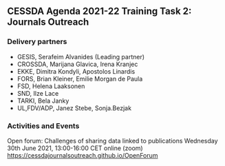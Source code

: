 ## CESSDA Agenda 2021-22 Training Task 2: Journals Outreach

### Delivery partners 
- GESIS, Serafeim Alvanides (Leading partner) <br>
- CROSSDA, Marijana Glavica, Irena Kranjec <br>
- EKKE, Dimitra Kondyli, Apostolos Linardis <br>
- FORS, Brian Kleiner, Emilie Morgan de Paula <br>
- FSD, Helena Laaksonen <br>
- SND, Ilze Lace <br>
- TARKI, Bela Janky <br>
- UL,FDV/ADP, Janez Stebe, Sonja.Bezjak <br>

### Activities and Events
Open forum: Challenges of sharing data linked to publications
Wednesday 30th June 2021, 13:00-16:00 CET online (zoom)
https://cessdajournalsoutreach.github.io/OpenForum

<!--
```markdown
# Header 1
## Header 2
### Header 3
- Bulleted
- List
1. Numbered
2. List
**Bold** and _Italic_ and `Code` text
[Link](url) and ![Image](src)
```

For more details see [GitHub Flavored Markdown](https://guides.github.com/features/mastering-markdown/).

### Jekyll Themes
Your Pages site will use the layout and styles from the Jekyll theme you have selected in your [repository settings](https://github.com/pmarsceill/test-jtd/settings). The name of this theme is saved in the Jekyll `_config.yml` configuration file.

### Support or Contact
Having trouble with Pages? Check out our [documentation](https://help.github.com/categories/github-pages-basics/) or [contact support](https://github.com/contact) and we’ll help you sort it out.
-->
